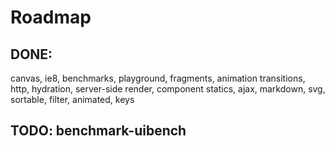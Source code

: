 # Roadmap

## DONE: 

canvas, ie8, benchmarks, playground, fragments, animation transitions, http, hydration,
server-side render, component statics, ajax, markdown, svg, sortable, filter, animated, keys

## TODO: benchmark-uibench